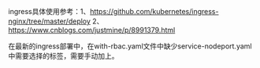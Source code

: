 ingress具体使用参考：1、https://github.com/kubernetes/ingress-nginx/tree/master/deploy
                    2、https://www.cnblogs.com/justmine/p/8991379.html
                    
                    
在最新的ingress部署中，在with-rbac.yaml文件中缺少service-nodeport.yaml中需要选择的标签，需要手动加上。
